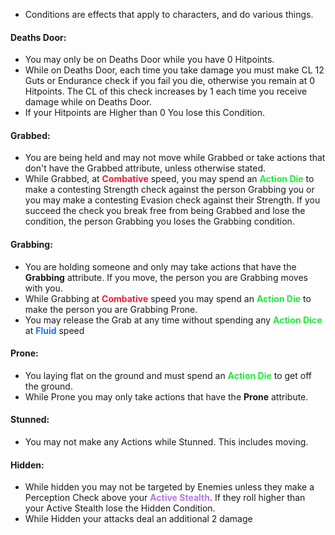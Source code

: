 - Conditions are effects that apply to characters, and do various things. 
#### Deaths Door:
- You may only be on Deaths Door while you have 0 Hitpoints.
- While on Deaths Door, each time you take damage you must make CL 12 Guts or Endurance check if you fail you die, otherwise you remain at 0 Hitpoints. The CL of this check increases by 1 each time you receive damage while on Deaths Door.
- If your Hitpoints are Higher than 0 You lose this Condition.
#### Grabbed:
- You are being held and may not move while Grabbed or take actions that don't have the Grabbed attribute, unless otherwise stated.
- While Grabbed, at <span style="font-weight:bold; color:rgb(235, 33, 53)">Combative</span> speed, you may spend an <span style="font-weight:bold; color:rgb(33, 235, 60)">Action Die</span> to make a contesting Strength check against the person Grabbing you or you may make a contesting Evasion check against their Strength. If you succeed the check you break free from being Grabbed and lose the condition, the person Grabbing you loses the Grabbing condition. 
#### Grabbing:
- You are holding someone and only may take actions that have the **Grabbing** attribute. If you move, the person you are Grabbing moves with you.
- While Grabbing at <span style="font-weight:bold; color:rgb(235, 33, 53)">Combative</span> speed you may spend an <span style="font-weight:bold; color:rgb(33, 235, 60)">Action Die</span> to make the person you are Grabbing Prone.
- You may release the Grab at any time without spending any <span style="font-weight:bold; color:rgb(33, 235, 60)">Action Dice</span> at <span style="font-weight:bold; color:rgb(33, 117, 235)">Fluid</span> speed
#### Prone:
- You laying flat on the ground and must spend an <span style="font-weight:bold; color:rgb(33, 235, 60)">Action Die</span> to get off the ground.
- While Prone you may only take actions that have the **Prone** attribute.
#### Stunned:
- You may not make any Actions while Stunned. This includes moving.
#### Hidden:
- While hidden you may not be targeted by Enemies unless they make a Perception Check above your <span style="font-weight:bold; color:rgb(181, 119, 228)"><span style="color:rgb(181, 119, 228)">Active Stealth</span></span>. If they roll higher than your Active Stealth lose the Hidden Condition.
- While Hidden your attacks deal an additional 2 damage